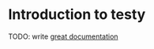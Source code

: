# Introduction to testy

TODO: write [great documentation](http://jacobian.org/writing/what-to-write/)
